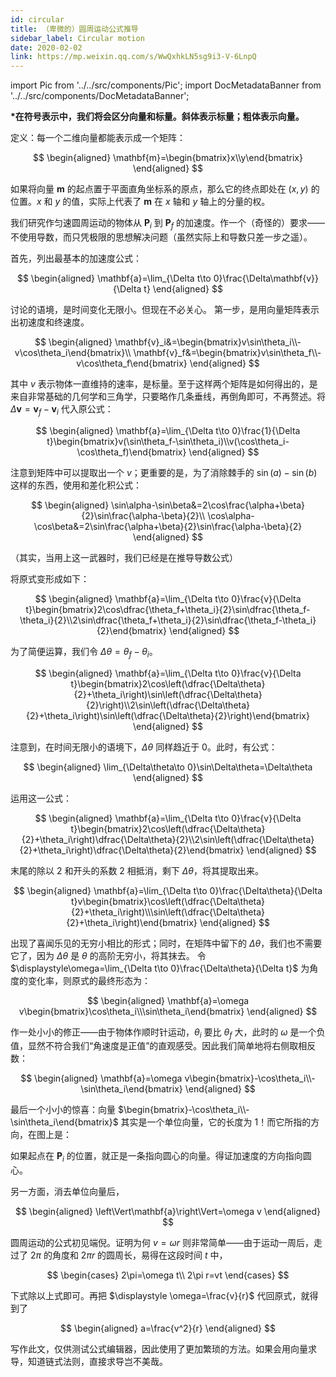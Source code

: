 ```yaml
---
id: circular
title: （卑微的）圆周运动公式推导
sidebar_label: Circular motion
date: 2020-02-02
link: https://mp.weixin.qq.com/s/WwQxhkLN5sg9i3-V-6LnpQ
---
```


import Pic from '../../src/components/Pic';
import DocMetadataBanner from '../../src/components/DocMetadataBanner';

<DocMetadataBanner frontMatter={frontMatter} />

<Highlight>

**\*在符号表示中，我们将会区分向量和标量。斜体表示标量；粗体表示向量。**

</Highlight>

定义：每一个二维向量都能表示成一个矩阵：

$$
\begin{aligned}
\mathbf{m}=\begin{bmatrix}x\\y\end{bmatrix}
\end{aligned}
$$

如果将向量 $\mathbf{m}$ 的起点置于平面直角坐标系的原点，那么它的终点即处在 $(x,y)$ 的位置。$x$ 和 $y$ 的值，实际上代表了 $\mathbf{m}$ 在 $x$ 轴和 $y$ 轴上的分量的权。

<Pic src="/img/./docs/Science/circular/JGibibkelET69yytpLPRrIXo9ibG2yhdyRagF8b6WBCW5A4GBt13YurqTn9MicMbn41GPMeebNkK16jutDJqNfH3sA.png"></Pic>

我们研究作匀速圆周运动的物体从 $\mathbf{P}_i$ 到 $\mathbf{P}_f$ 的加速度。作一个（奇怪的）要求——不使用导数，而只凭极限的思想解决问题（虽然实际上和导数只差一步之遥）。

首先，列出最基本的加速度公式：

$$
\begin{aligned}
\mathbf{a}=\lim_{\Delta t\to 0}\frac{\Delta\mathbf{v}}{\Delta t}
\end{aligned}
$$

讨论的语境，是时间变化无限小。但现在不必关心。
第一步，是用向量矩阵表示出初速度和终速度。

$$
\begin{aligned}
\mathbf{v}_i&=\begin{bmatrix}v\sin\theta_i\\-v\cos\theta_i\end{bmatrix}\\
\mathbf{v}_f&=\begin{bmatrix}v\sin\theta_f\\-v\cos\theta_f\end{bmatrix}
\end{aligned}
$$

其中 $v$ 表示物体一直维持的速率，是标量。至于这样两个矩阵是如何得出的，是来自非常基础的几何学和三角学，只要略作几条垂线，再倒角即可，不再赘述。将 $\Delta\mathbf{v}=\mathbf{v}_f-\mathbf{v}_i$ 代入原公式：

$$
\begin{aligned}
\mathbf{a}=\lim_{\Delta t\to 0}\frac{1}{\Delta t}\begin{bmatrix}v(\sin\theta_f-\sin\theta_i)\\v(\cos\theta_i-\cos\theta_f)\end{bmatrix}
\end{aligned}
$$

注意到矩阵中可以提取出一个 $v$；更重要的是，为了消除棘手的 $\sin(a)-\sin(b)$ 这样的东西，使用和差化积公式：

$$
\begin{aligned}
\sin\alpha-\sin\beta&=2\cos\frac{\alpha+\beta}{2}\sin\frac{\alpha-\beta}{2}\\
\cos\alpha-\cos\beta&=2\sin\frac{\alpha+\beta}{2}\sin\frac{\alpha-\beta}{2}
\end{aligned}
$$

（其实，当用上这一武器时，我们已经是在推导导数公式）

将原式变形成如下：

$$
\begin{aligned}
\mathbf{a}=\lim_{\Delta t\to 0}\frac{v}{\Delta t}\begin{bmatrix}2\cos\dfrac{\theta_f+\theta_i}{2}\sin\dfrac{\theta_f-\theta_i}{2}\\2\sin\dfrac{\theta_f+\theta_i}{2}\sin\dfrac{\theta_f-\theta_i}{2}\end{bmatrix}
\end{aligned}
$$

为了简便运算，我们令 $\Delta\theta=\theta_f-\theta_i$。

$$
\begin{aligned}
\mathbf{a}=\lim_{\Delta t\to 0}\frac{v}{\Delta t}\begin{bmatrix}2\cos\left(\dfrac{\Delta\theta}{2}+\theta_i\right)\sin\left(\dfrac{\Delta\theta}{2}\right)\\2\sin\left(\dfrac{\Delta\theta}{2}+\theta_i\right)\sin\left(\dfrac{\Delta\theta}{2}\right)\end{bmatrix}
\end{aligned}
$$

注意到，在时间无限小的语境下，$Δθ$ 同样趋近于 0。此时，有公式：

$$
\begin{aligned}
\lim_{\Delta\theta\to 0}\sin\Delta\theta=\Delta\theta
\end{aligned}
$$

运用这一公式：

$$
\begin{aligned}
\mathbf{a}=\lim_{\Delta t\to 0}\frac{v}{\Delta t}\begin{bmatrix}2\cos\left(\dfrac{\Delta\theta}{2}+\theta_i\right)\dfrac{\Delta\theta}{2}\\2\sin\left(\dfrac{\Delta\theta}{2}+\theta_i\right)\dfrac{\Delta\theta}{2}\end{bmatrix}
\end{aligned}
$$

末尾的除以 $2$ 和开头的系数 $2$ 相抵消，剩下 $Δθ$，将其提取出来。

$$
\begin{aligned}
\mathbf{a}=\lim_{\Delta t\to 0}\frac{\Delta\theta}{\Delta t}v\begin{bmatrix}\cos\left(\dfrac{\Delta\theta}{2}+\theta_i\right)\\\sin\left(\dfrac{\Delta\theta}{2}+\theta_i\right)\end{bmatrix}
\end{aligned}
$$

出现了喜闻乐见的无穷小相比的形式；同时，在矩阵中留下的 $Δθ$，我们也不需要它了，因为 $Δθ$ 是 $θ$ 的高阶无穷小，将其抹去。
令 $\displaystyle\omega=\lim_{\Delta t\to 0}\frac{\Delta\theta}{\Delta t}$ 为角度的变化率，则原式的最终形态为：

$$
\begin{aligned}
\mathbf{a}=\omega v\begin{bmatrix}\cos\theta_i\\\sin\theta_i\end{bmatrix}
\end{aligned}
$$

作一处小小的修正——由于物体作顺时针运动，$θ_i$ 要比 $θ_f$ 大，此时的 $ω$ 是一个负值，显然不符合我们“角速度是正值”的直观感受。因此我们简单地将右侧取相反数：

$$
\begin{aligned}
\mathbf{a}=\omega v\begin{bmatrix}-\cos\theta_i\\-\sin\theta_i\end{bmatrix}
\end{aligned}
$$

最后一个小小的惊喜：向量 $\begin{bmatrix}-\cos\theta_i\\-\sin\theta_i\end{bmatrix}$ 其实是一个单位向量，它的长度为 $1$！而它所指的方向，在图上是：

<Pic src="/img/./docs/Science/circular/JGibibkelET6icmuYj8IdictjCd2fiaDpVdZmW4OX5chESjEcrrAbbQMG0VQGOibWdQN8ib4b7OC7wzrOHJUVfy2zSdJA.png"></Pic>

如果起点在 $\mathbf{P}_i$ 的位置，就正是一条指向圆心的向量。得证加速度的方向指向圆心。

另一方面，消去单位向量后，

$$
\begin{aligned}
\left\Vert\mathbf{a}\right\Vert=\omega v
\end{aligned}
$$

圆周运动的公式初见端倪。证明为何 $v=ωr$ 则非常简单——由于运动一周后，走过了 $2π$ 的角度和 $2πr$ 的圆周长，易得在这段时间 $t$ 中，

$$
\begin{cases}
2\pi=\omega t\\
2\pi r=vt
\end{cases}
$$

下式除以上式即可。再把 $\displaystyle \omega=\frac{v}{r}$ 代回原式，就得到了

$$
\begin{aligned}
a=\frac{v^2}{r}
\end{aligned}
$$

写作此文，仅供测试公式编辑器，因此使用了更加繁琐的方法。如果会用向量求导，知道链式法则，直接求导岂不美哉。
